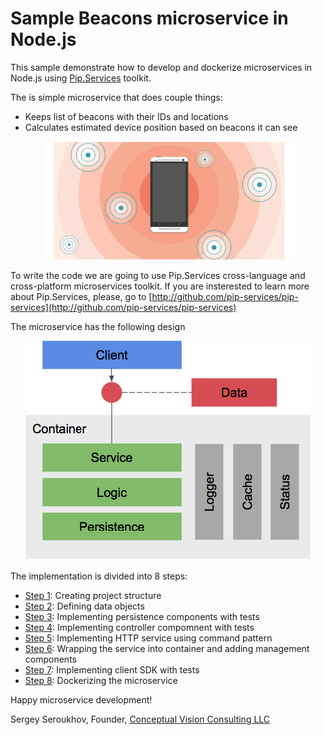 # Sample Beacons microservice in Node.js

This sample demonstrate how to develop and dockerize microservices in Node.js using [Pip.Services](http://github.com/pip-services/pip-services) toolkit.

The is simple microservice that does couple things:
* Keeps list of beacons with their IDs and locations
* Calculates estimated device position based on beacons it can see

<p align="center">
<img src="artifacts/beacons.png" alt="Detecting beacons">
</p>

To write the code we are going to use Pip.Services cross-language and cross-platform microservices toolkit.
If you are insterested to learn more about Pip.Services, please,
go to [http://github.com/pip-services/pip-services](http://github.com/pip-services/pip-services)

The microservice has the following design

<p align="center">
<img src="artifacts/design.png" alt="Microservice design">
</p>

The implementation is divided into 8 steps:
* [Step 1](step1): Creating project structure
* [Step 2](step2): Defining data objects
* [Step 3](step3): Implementing persistence components with tests
* [Step 4](step4): Implementing controller compomnent with tests
* [Step 5](step5): Implementing HTTP service using command pattern
* [Step 6](step6): Wrapping the service into container and adding management components
* [Step 7](step7): Implementing client SDK with tests
* [Step 8](step8): Dockerizing the microservice

Happy microservice development!

Sergey Seroukhov, Founder, [Conceptual Vision Consulting LLC](http://www.conceptual.vision)




